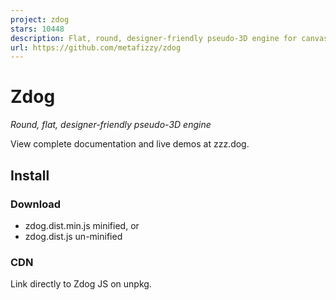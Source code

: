 ```yaml
---
project: zdog
stars: 10448
description: Flat, round, designer-friendly pseudo-3D engine for canvas & SVG
url: https://github.com/metafizzy/zdog
---
```


Zdog
====

_Round, flat, designer-friendly pseudo-3D engine_

View complete documentation and live demos at zzz.dog.

Install
-------

### Download

-   zdog.dist.min.js minified, or
-   zdog.dist.js un-minified

### CDN

Link directly to Zdog JS on unpkg.

<script src\="https://unpkg.com/zdog@1/dist/zdog.dist.min.js"\></script\>

### Package managers

npm: `npm install zdog`

Bower: `bower install zdog`

Hello world demo
----------------

Create 3D models with Zdog by adding shapes. See Getting started for a walk-through of this demo.

let isSpinning \= true;

let illo \= new Zdog.Illustration({
  element: '.zdog-canvas',
  zoom: 4,
  dragRotate: true,
  // stop spinning when drag starts
  onDragStart: function() {
    isSpinning \= false;
  },
});

// circle
new Zdog.Ellipse({
  addTo: illo,
  diameter: 20,
  translate: { z: 10 },
  stroke: 5,
  color: '#636',
});

// square
new Zdog.Rect({
  addTo: illo,
  width: 20,
  height: 20,
  translate: { z: \-10 },
  stroke: 3,
  color: '#E62',
  fill: true,
});

function animate() {
  illo.rotate.y += isSpinning ? 0.03 : 0;
  illo.updateRenderGraph();
  requestAnimationFrame( animate );
}
animate();

About Zdog
----------

Hi, Dave here. I wanted to make a video game. I needed a 3D engine, but most engines were too powerful and complex for me. I made Zdog so I could design and display simple 3D models without a lot of overhead.

Zdog is directly inspired by Dogz, a virtual pet game by P.F. Magic released in 1995. It used flat 2D circle sprites to render the Dogz’ models, but in a 3D scene. See Dogz playthrough video here. Dogz were fully animated in real time, running, flopping, scratching (on Windows 3.1!). It was remarkable.

Zdog uses the same principle. It renders all shapes using the 2D drawing APIs in either `<canvas>` or `<svg>`. Spheres are actually dots. Toruses are actually circles. Capsules are actually thick lines. It’s a simple, but effective trick. The underlying 3D math comes from Rotating 3D Shapes by Peter Collingridge.

Zdog is pronounced "Zee-dog" in American parlance or "Zed-dog" in British.

### Beta!

Zdog v1 is a beta-release, of sorts. This is my first time creating a 3D engine, so I probably got some stuff wrong. Expect lots of changes for v2. Provide input and select new features on the Zdog issue tracker on GitHub.

### More Zdog resources

Other people's stuff:

-   Zfont - Text plugin for Zdog
-   vue-zdog - Vue wrapper for Zdog
-   zDogPy - Python port of Zdog for DrawBot
-   Made with Zdog CodePen Collection
-   Made with Zdog on Twitter

My stuff:

-   Zdog demos on CodePen, source code at zdog-demos
-   zdog-docs - Docs site source code

* * *

Licensed MIT. Made by Metafizzy 🌈🐻
